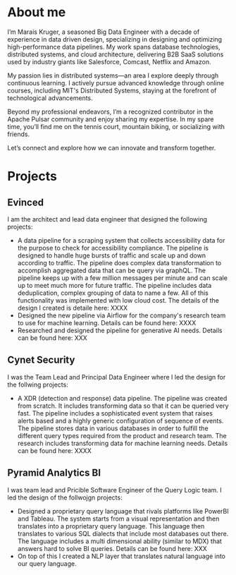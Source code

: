 # About me
I’m Marais Kruger, a seasoned Big Data Engineer with a decade of experience in data driven design, specializing in designing and optimizing high-performance data pipelines. My work spans database technologies, distributed systems, and cloud architecture, delivering B2B SaaS solutions used by industry giants like Salesforce, Comcast, Netflix and Amazon.

My passion lies in distributed systems—an area I explore deeply through continuous learning. I actively pursue advanced knowledge through online courses, including MIT's Distributed Systems, staying at the forefront of technological advancements.

Beyond my professional endeavors, I’m a recognized contributor in the Apache Pulsar community and enjoy sharing my expertise. In my spare time, you’ll find me on the tennis court, mountain biking, or socializing with friends.

Let’s connect and explore how we can innovate and transform together.
# Projects
## Evinced
I am the architect and lead data engineer that designed the following projects:
- A data pipeline for a scraping system that collects accessibility data for the purpose to check for accessibility compliance. The pipeline is designed to handle huge bursts of traffic and scale up and down according to traffic. The pipeline does complex data transformation to accomplish aggregated data that can be query via graphQL. The pipeline keeps up with a few million messages per minute and can scale up to meet much more for future traffic. The pipeline includes data deduplication, complex grouping of data to name a few. All of this functionality was implemented with low cloud cost. The details of the design I created is detaile here: XXXX
- Designed the new pipeline via Airflow for the company's research team to use for machine learning. Details can be found here: XXXX
- Researched and designed the pipeline for generative AI needs. Details can be found here: XXX

## Cynet Security
I was the Team Lead and Principal Data Engineer where I led the design for the follwing projects:
- A XDR (detection and response) data pipeline. The pipeline was created from scratch. It includes transforming data so that it can be queried very fast. The pipeline includes a sophisticated event system that raises alerts based and a highly generic configuration of sequence of events. The pipeline stores data in various databases in order to fulfill the different query types required from the product and research team. The research includes transforming data for machine learning needs. Details can be found here: XXXX

## Pyramid Analytics BI
I was team lead and Pricible Software Engineer of the Query Logic team. I led the design of the follwojgn projects:
- Designed a proprietary query language that rivals platforms like PowerBI and Tableau. The system starts from a visual representation and then translates into a proprietary query language. This language then translates to various SQL dialects that include most databases out there. The language includes a multi dimensional ability (similar to MDX) that answers hard to solve BI queries. Details can be found here: XXX
- On top of this I created a NLP layer that translates natural language into our query language.


